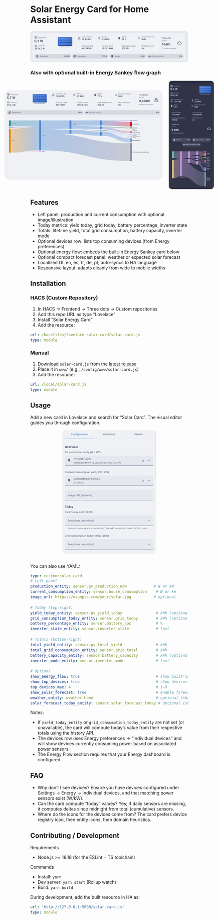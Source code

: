 # Solar Energy Card for Home Assistant

<div style="display: flex; align-items: center; justify-content: center;">
<img src="docs/images/overview-desktop.png" width="600"/>
</div>

### Also with optional built-in Energy Sankey flow graph
<div style="display: flex; align-items: center; justify-content: center;">
<img src="docs/images/overview-desktop-full.png" width="600"/> <img src="./docs/images/overview-mobile.png" height="345" style="padding-left: 20px"/>
</div>



## Features

- Left panel: production and current consumption with optional image/illustration
- Today metrics: yield today, grid today, battery percentage, inverter state
- Totals: lifetime yield, total grid consumption, battery capacity, inverter mode
- Optional devices row: lists top consuming devices (from Energy preferences)
- Optional energy flow: embeds the built‑in Energy Sankey card below
- Optional compact forecast panel: weather or expected solar forecast
- Localized UI: en, es, fr, de, pt; auto‑syncs to HA language
- Responsive layout: adapts cleanly from wide to mobile widths

## Installation

### HACS (Custom Repository)
1. In HACS → Frontend → Three dots → Custom repositories
2. Add this repo URL as type “Lovelace”
3. Install “Solar Energy Card”
4. Add the resource:

```yaml
url: /hacsfiles/lovelace-solar-card/solar-card.js
type: module
```

### Manual
1. Download `solar-card.js` from the [latest release](https://github.com/victorigualada/lovelace-solar-card/releases)
2. Place it in `www/` (e.g., `/config/www/solar-card.js`)
3. Add the resource:

```yaml
url: /local/solar-card.js
type: module
```

## Usage

Add a new card in Lovelace and search for “Solar Card”. The visual editor guides you through configuration. 

<div style="display: flex; align-items: center; justify-content: center;">
<img src="docs/images/configuration.png" width="300"/>
</div>

<br />

You can also use YAML:

```yaml
type: custom:solar-card
# Left panel
production_entity: sensor.pv_production_now            # W or kW
current_consumption_entity: sensor.house_consumption    # W or kW
image_url: https://example.com/your/solar.jpg          # optional

# Today (top-right)
yield_today_entity: sensor.pv_yield_today               # kWh (optional)
grid_consumption_today_entity: sensor.grid_today        # kWh (optional)
battery_percentage_entity: sensor.battery_soc           # %
inverter_state_entity: sensor.inverter_state            # text

# Totals (bottom-right)
total_yield_entity: sensor.pv_total_yield               # kWh
total_grid_consumption_entity: sensor.grid_total        # kWh
battery_capacity_entity: sensor.battery_capacity        # kWh (optional)
inverter_mode_entity: sensor.inverter_mode              # text

# Options
show_energy_flow: true                                  # show built‑in Energy Sankey
show_top_devices: true                                  # show devices row
top_devices_max: 4                                      # 1–8
show_solar_forecast: true                               # enable forecast column
weather_entity: weather.home                            # optional (shows weather)
solar_forecast_today_entity: sensor.solar_forecast_today # optional (shows forecast)
```

Notes:
- If `yield_today_entity` or `grid_consumption_today_entity` are not set (or unavailable), the card will compute today’s value from their respective totals using the history API.
- The devices row uses Energy preferences → “Individual devices” and will show devices currently consuming power based on associated power sensors.
- The Energy Flow section requires that your Energy dashboard is configured.

## FAQ

- Why don’t I see devices? Ensure you have devices configured under Settings → Energy → Individual devices, and that matching power sensors exist (W/kW).
- Can the card compute “today” values? Yes; if daily sensors are missing, it computes deltas since midnight from total (cumulative) sensors.
- Where do the icons for the devices come from? The card prefers device registry icon, then entity icons, then domain heuristics.

## Contributing / Development

Requirements
- Node.js >= 18.18 (for the ESLint + TS toolchain)

Commands
- Install: `yarn`
- Dev server: `yarn start` (Rollup watch)
- Build: `yarn build`

During development, add the built resource in HA as:

```yaml
url: 'http://127.0.0.1:5000/solar-card.js'
type: module
```
